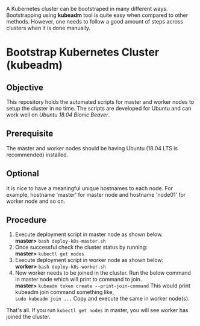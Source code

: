 A Kubernetes cluster can be bootstraped in many different ways. Bootstrapping using __kubeadm__ tool is quite easy when compared to other methods. However, one needs to follow a good amount of steps across clusters when it is done manually.


# Bootstrap Kubernetes Cluster (kubeadm)

## Objective
This repository holds the automated scripts for master and worker nodes to setup the cluster in no time. The scripts are developed for Ubuntu and can work well on _Ubuntu 18.04 Bionic Beaver_.

## Prerequisite
The master and worker nodes should be having Ubuntu (18.04 LTS is recommended) installed.

## Optional
It is nice to have a meaningful unique hostnames to each node. For example, hostname 'master' for master node and hostname 'node01' for worker node and so on.

## Procedure
1. Execute deployment script in master node as shown below.\
__master>__ ```bash deploy-k8s-master.sh```
2. Once successful check the cluster status by running:\
__master>__ ```kubectl get nodes```
3. Execute deployment script in worker node as shown below:\
__worker>__ ```bash deploy-k8s-worker.sh```
4. Now worker needs to be joined in the cluster. Run the below command in master node which will print to command to join.\
__master>__ ```kubeadm token create --print-join-command```
This would print kubeadm join command something like, \
```sudo kubeadm join ...``` Copy and execute the same in worker node(s).

That's all. If you run ```kubectl get nodes``` in master, you will see worker has joined the cluster.
